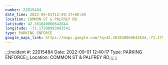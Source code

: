 ```yaml
---
number: 22015484
date_time: 2022-09-01T12:40:17+00:00
location: COMMON ST & PALFREY RD
latitude: 42.381840060642844
longitude: -71.17500993943541
type: PARKING ENFORCE
google_maps_link: https://maps.google.com/?q=42.381840060642844,-71.17500993943541
---
```


;;;Incident #: 22015484  Date: 2022-09-01 12:40:17   Type: PARKING ENFORCE;;;Location: COMMON ST & PALFREY RD;;;;;;
